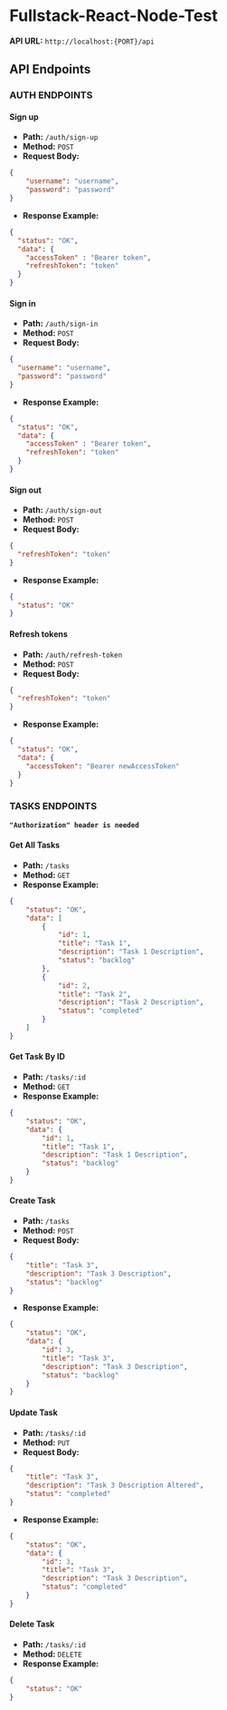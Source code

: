 # Fullstack-React-Node-Test

**API URL:** `http://localhost:{PORT}/api`


## API Endpoints

### AUTH ENDPOINTS

#### Sign up
- **Path:** `/auth/sign-up`
- **Method:** `POST`
- **Request Body:**
```json
{
    "username": "username",
    "password": "password"
}
```
- **Response Example:**
```json
{
  "status": "OK",
  "data": {
    "accessToken" : "Bearer token",
    "refreshToken": "token"
  }
}
```

#### Sign in
- **Path:** `/auth/sign-in`
- **Method:** `POST`
- **Request Body:**
```json
{
  "username": "username",
  "password": "password"
}
```
- **Response Example:**
```json
{
  "status": "OK",
  "data": {
    "accessToken" : "Bearer token",
    "refreshToken": "token"
  }
}
```

#### Sign out
- **Path:** `/auth/sign-out`
- **Method:** `POST`
- **Request Body:**
```json
{
  "refreshToken": "token"
}
```
- **Response Example:**
```json
{
  "status": "OK"
}
```

#### Refresh tokens
- **Path:** `/auth/refresh-token`
- **Method:** `POST`
- **Request Body:**
```json
{
  "refreshToken": "token"
}
```
- **Response Example:**
```json
{
  "status": "OK",
  "data": {
    "accessToken": "Bearer newAccessToken"
  }
}
```


### TASKS ENDPOINTS

**```"Authorization" header is needed```**

#### Get All Tasks
- **Path:** `/tasks`
- **Method:** `GET`
- **Response Example:** 
```json
{
    "status": "OK",
    "data": [
        {
            "id": 1,
            "title": "Task 1",
            "description": "Task 1 Description",
            "status": "backlog"
        },
        {
            "id": 2,
            "title": "Task 2",
            "description": "Task 2 Description",
            "status": "completed"
        }
    ]
}
```

#### Get Task By ID

- **Path:** `/tasks/:id`
- **Method:** `GET`
- **Response Example:** 
```json
{
    "status": "OK",
    "data": {
        "id": 1,
        "title": "Task 1",
        "description": "Task 1 Description",
        "status": "backlog"
    }
}
```

#### Create Task

- **Path:** `/tasks`
- **Method:** `POST`
- **Request Body:** 
```json
{
    "title": "Task 3",
    "description": "Task 3 Description",
    "status": "backlog"
}
```
- **Response Example:** 
```json
{
    "status": "OK",
    "data": {
        "id": 3,
        "title": "Task 3",
        "description": "Task 3 Description",
        "status": "backlog"
    }
}
```

#### Update Task

- **Path:** `/tasks/:id`
- **Method:** `PUT`
- **Request Body:** 
```json
{
    "title": "Task 3",
    "description": "Task 3 Description Altered",
    "status": "completed"
}
```
- **Response Example:** 
```json
{
    "status": "OK",
    "data": {
        "id": 3,
        "title": "Task 3",
        "description": "Task 3 Description",
        "status": "completed"
    }
}
```

#### Delete Task

- **Path:** `/tasks/:id`
- **Method:** `DELETE`
- **Response Example:** 
```json
{
    "status": "OK"
}
```





